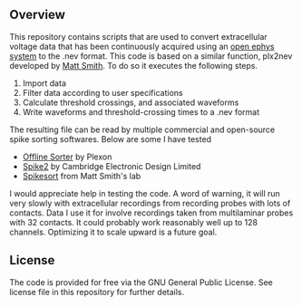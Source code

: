 Overview
---
This repository contains scripts that are used to convert extracellular voltage data that has been continuously acquired using an [open ephys system](http://www.open-ephys.org/) to the .nev format. This code is based on a similar function, plx2nev developed by [Matt Smith](www.smithlab.net). To do so it executes the following steps.

1. Import data
2. Filter data according to user specifications
3. Calculate threshold crossings, and associated waveforms
4. Write waveforms and threshold-crossing times to a .nev format

The resulting file can be read by multiple commercial and open-source spike sorting softwares. Below are some I have tested
* [Offline Sorter](http://www.plexon.com/products/offline-sorter) by Plexon
* [Spike2](http://ced.co.uk/products/spkovin) by Cambridge Electronic Design Limited
* [Spikesort](http://www.smithlab.net/spikesort.html) from Matt Smith's lab 

I would appreciate help in testing the code. A word of warning, it will run very slowly with extracellular recordings from recording probes with lots of contacts. Data I use it for involve recordings taken from multilaminar probes with 32 contacts. It could probably work reasonably well up to 128 channels. Optimizing it to scale upward is a future goal. 

**License**
---
The code is provided for free via the GNU General Public License. See license file in this repository for further details. 
